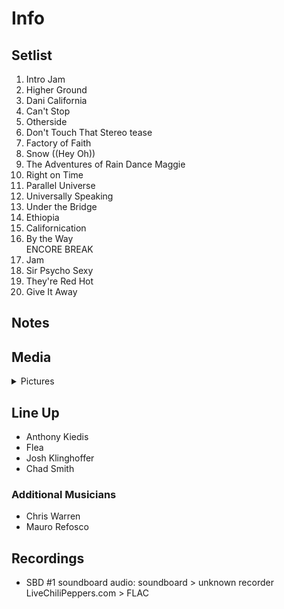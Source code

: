 # Info

## Setlist

1. Intro Jam
2. Higher Ground
3. Dani California
4. Can't Stop
5. Otherside
6. Don't Touch That Stereo tease
7. Factory of Faith
8. Snow ((Hey Oh))
9. The Adventures of Rain Dance Maggie
10. Right on Time
11. Parallel Universe
12. Universally Speaking
13. Under the Bridge
14. Ethiopia
15. Californication
16. By the Way
<br> ENCORE BREAK
17. Jam
18. Sir Psycho Sexy
19. They're Red Hot
20. Give It Away

## Notes

## Media 

<details>
  <summary>Pictures</summary>
  <img alt="Setlist" title="Setlist" src="_.jpg" height="200" />
</details>

## Line Up

* Anthony Kiedis
* Flea
* Josh Klinghoffer
* Chad Smith

### Additional Musicians

* Chris Warren  
* Mauro Refosco

## Recordings

* SBD #1 soundboard audio: soundboard > unknown recorder LiveChiliPeppers.com > FLAC
